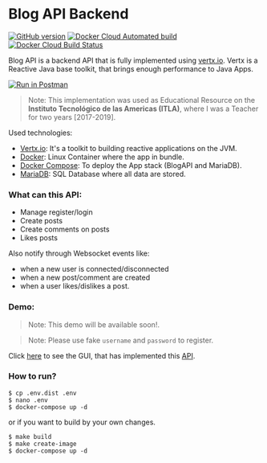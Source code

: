 # Blog API Backend

[![GitHub version](https://badge.fury.io/gh/hectorvent%2Fblog-api.svg)](https://badge.fury.io/gh/hectorvent%2Fblog-api)
[![Docker Cloud Automated build](https://img.shields.io/docker/cloud/automated/hectorvent/blogapi?style=flat-square)](https://hub.docker.com/r/hectorvent/blogapi)
[![Docker Cloud Build Status](https://img.shields.io/docker/cloud/build/hectorvent/blogapi?style=flat-square)](https://hub.docker.com/r/hectorvent/blogapi/builds)

Blog API is a backend API that is fully implemented using [vertx.io](https://vertx.io/). Vertx is a Reactive Java base toolkit, that brings enough performance to Java Apps.

[![Run in Postman](https://run.pstmn.io/button.svg)](https://app.getpostman.com/run-collection/68226ed67f948f926225)

> Note: This implementation was used as Educational Resource on the **Instituto Tecnológico de las Americas (ITLA)**, where I was a Teacher for two years [2017-2019].

Used technologies:
- [Vertx.io](https://vertx.io/): It's a toolkit to building reactive applications on the JVM.
- [Docker](https://www.docker.com/): Linux Container where the app in bundle.
- [Docker Compose](https://github.com/docker/compose): To deploy the App stack (BlogAPI and MariaDB).
- [MariaDB](https://mariadb.org/): SQL Database where all data are stored.

### What can this API:

- Manage register/login
- Create posts
- Create comments on posts
- Likes posts

Also notify through Websocket events like:
- when a new user is connected/disconnected
- when a new post/comment are created
- when a user likes/dislikes a post.

### Demo:

> Note: This demo will be available soon!.

> Note: Please use fake `username` and `password` to register.

Click [here](https://blogapi-gui.hectorvent.com) to see the GUI, that has implemented this [API](https://blogapi.hectorvent.com).

### How to run?

```
$ cp .env.dist .env
$ nano .env
$ docker-compose up -d
```
or if you want to build by your own changes.

```shell
$ make build
$ make create-image
$ docker-compose up -d
```


